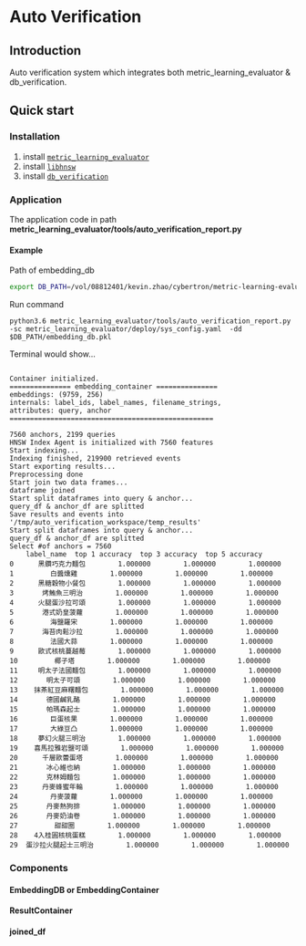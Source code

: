 # Auto Verification

## Introduction

Auto verification system which integrates both metric_learning_evaluator & db_verification.

## Quick start

### Installation
1. install [`metric_learning_evaluator`](http://awsgit.viscovery.co/Cybertron/metric-learning-evaluator/tree/feat/auto-verification#installation-1)
2. install [`libhnsw`](http://awsgit.viscovery.co/Cybertron/metric-learning-evaluator/tree/feat/auto-verification#intallation-of-hnswlib)
3. install [`db_verification`](http://awsgit.viscovery.co/algo_experiment/db-verification)

### Application
The application code in path **metric_learning_evaluator/tools/auto_verification_report.py**

#### Example
Path of embedding_db

```bash
export DB_PATH=/vol/08812401/kevin.zhao/cybertron/metric-learning-evaluator/Ijysheng/embedding_db_extracted_features_0801_anchor_gt_query_srmega_cntbase_es256/
```

Run command
```
python3.6 metric_learning_evaluator/tools/auto_verification_report.py -sc metric_learning_evaluator/deploy/sys_config.yaml  -dd $DB_PATH/embedding_db.pkl
```

Terminal would show...

```

Container initialized.
=============== embedding_container ===============
embeddings: (9759, 256)
internals: label_ids, label_names, filename_strings,
attributes: query, anchor
==================================================

7560 anchors, 2199 queries
HNSW Index Agent is initialized with 7560 features
Start indexing...
Indexing finished, 219900 retrieved events
Start exporting results...
Preprocessing done
Start join two data frames...
dataframe joined
Start split dataframes into query & anchor...
query_df & anchor_df are splitted
Save results and events into '/tmp/auto_verification_workspace/temp_results'
Start split dataframes into query & anchor...
query_df & anchor_df are splitted
Select #of anchors = 7560
    label_name  top 1 accuracy  top 3 accuracy  top 5 accuracy
0      黑鑽巧克力麵包        1.000000        1.000000        1.000000
1         白醬燻雞        1.000000        1.000000        1.000000
2      黑糖穀物小餐包        1.000000        1.000000        1.000000
3       烤鮪魚三明治        1.000000        1.000000        1.000000
4      火腿蛋沙拉可頌        1.000000        1.000000        1.000000
5       港式奶皇菠蘿        1.000000        1.000000        1.000000
6         海鹽羅宋        1.000000        1.000000        1.000000
7       海苔肉鬆沙拉        1.000000        1.000000        1.000000
8         法國大蒜        1.000000        1.000000        1.000000
9      歐式核桃蔓越莓        1.000000        1.000000        1.000000
10         椰子塔        1.000000        1.000000        1.000000
11     明太子法國麵包        1.000000        1.000000        1.000000
12       明太子可頌        1.000000        1.000000        1.000000
13    抹茶紅豆麻糬麵包        1.000000        1.000000        1.000000
14       德國鹹乳酪        1.000000        1.000000        1.000000
15       帕瑪森起士        1.000000        1.000000        1.000000
16        巨蛋核果        1.000000        1.000000        1.000000
17        大綠豆凸        1.000000        1.000000        1.000000
18     夢幻火腿三明治        1.000000        1.000000        1.000000
19    喜馬拉雅岩鹽可頌        1.000000        1.000000        1.000000
20      千層歐蕾蛋塔        1.000000        1.000000        1.000000
21       冰心維也納        1.000000        1.000000        1.000000
22       克林姆麵包        1.000000        1.000000        1.000000
23      丹麥蜂蜜年輪        1.000000        1.000000        1.000000
24        丹麥菠蘿        1.000000        1.000000        1.000000
25       丹麥熱狗排        1.000000        1.000000        1.000000
26       丹麥奶油卷        1.000000        1.000000        1.000000
27         甜甜圈        1.000000        1.000000        1.000000
28    4入桂圓核桃蛋糕        1.000000        1.000000        1.000000
29  蛋沙拉火腿起士三明治        1.000000        1.000000        1.000000

```

### Components

#### EmbeddingDB or EmbeddingContainer

#### ResultContainer

#### joined_df
